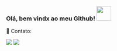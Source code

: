 ### Olá, bem vindx ao meu Github! <img src="https://raw.githubusercontent.com/kaueMarques/kaueMarques/master/hi.gif" width="40" height="40" />


<p align="left">
  💌 Contato: 
</p>

<p align="left">
  <a href="https://www.mail.google.com" alt="Gmail">
  <img src="https://img.shields.io/badge/-Gmail-FF0000?style=flat-square&labelColor=FF0000&logo=gmail&logoColor=white&link=mail.google.com" /></a>

  <a href="https://www.linkedin.com/in/mariana--trombini/" alt="Linkedin">
  <img src="https://img.shields.io/badge/-Linkedin-0e76a8?style=flat-square&logo=Linkedin&logoColor=white&link=https://www.linkedin.com/in/mariana--trombini/" /></a>

<!--
**maritrombini/maritrombini** is a ✨ _special_ ✨ repository because its `README.md` (this file) appears on your GitHub profile.

Here are some ideas to get you started:

- 🔭 I’m currently working on ...
- 🌱 I’m currently learning ...
- 👯 I’m looking to collaborate on ...
- 🤔 I’m looking for help with ...
- 💬 Ask me about ...
- 📫 How to reach me: ...
- 😄 Pronouns: ...
- ⚡ Fun fact: ...
-->
